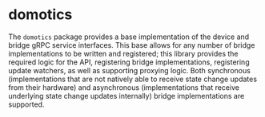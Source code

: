 # domotics

The `domotics` package provides a base implementation of the device and bridge gRPC service interfaces. This base allows for any number of bridge implementations to be written and registered; this library provides the required logic for the API, registering bridge implementations, registering update watchers, as well as supporting proxying logic. Both synchronous (implementations that are not natively able to receive state change updates from their hardware) and asynchronous (implementations that receive underlying state change updates internally) bridge implementations are supported.
